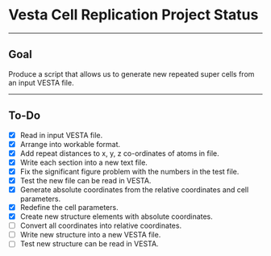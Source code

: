 # Vesta Cell Replication Project Status

***
## Goal
Produce a script that allows us to generate new repeated super cells from an input VESTA file.
***
## To-Do
- [x] Read in input VESTA file.  
- [x] Arrange into workable format.  
- [x] Add repeat distances to x, y, z co-ordinates of atoms in file.
- [x] Write each section into a new text file.
- [x] Fix the significant figure problem with the numbers in the test file.
- [x] Test the new file can be read in VESTA.
- [x] Generate absolute coordinates from the relative coordinates and cell parameters.
- [x] Redefine the cell parameters.
- [x] Create new structure elements with absolute coordinates.
- [ ] Convert all coordinates into relative coordinates. 
- [ ] Write new structure into a new VESTA file.
- [ ] Test new structure can be read in VESTA.
